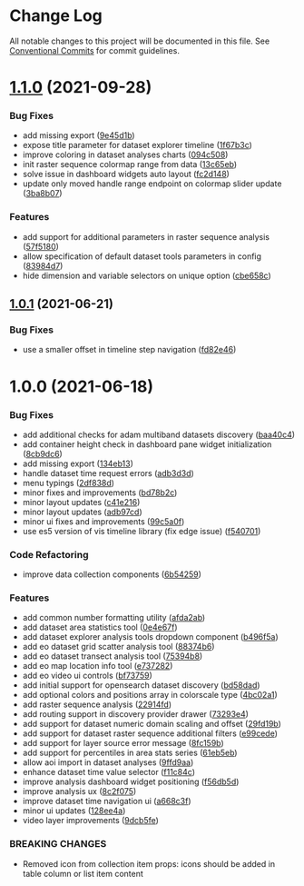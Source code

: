 # Change Log

All notable changes to this project will be documented in this file.
See [Conventional Commits](https://conventionalcommits.org) for commit guidelines.

# [1.1.0](https://gitlab.dev.eoss-cloud.it/frontend/oida/compare/@oida/eo-mobx-react@1.0.1...@oida/eo-mobx-react@1.1.0) (2021-09-28)


### Bug Fixes

* add missing export ([9e45d1b](https://gitlab.dev.eoss-cloud.it/frontend/oida/commit/9e45d1b0f3c0fb00b53372fbf821e56543eb61b8))
* expose title parameter for dataset explorer timeline ([1f67b3c](https://gitlab.dev.eoss-cloud.it/frontend/oida/commit/1f67b3c83e458cdaded4f42ab5be33aabcf9cfe8))
* improve coloring in dataset analyses charts ([094c508](https://gitlab.dev.eoss-cloud.it/frontend/oida/commit/094c5082c0ca3199f8470657831853b8d0112e1f))
* init raster sequence colormap range from data ([13c65eb](https://gitlab.dev.eoss-cloud.it/frontend/oida/commit/13c65eb3bc84510301c005b787a083ce93043975))
* solve issue in dashboard widgets auto layout ([fc2d148](https://gitlab.dev.eoss-cloud.it/frontend/oida/commit/fc2d148d9e488ba9f4718e72b2e4a18c9db38ecb))
* update only moved handle range endpoint on colormap slider update ([3ba8b07](https://gitlab.dev.eoss-cloud.it/frontend/oida/commit/3ba8b0758f414b769914b0c90d21e0000c52f471))


### Features

* add support for additional parameters in raster sequence analysis ([57f5180](https://gitlab.dev.eoss-cloud.it/frontend/oida/commit/57f5180eeeaae42426064854ca12756801a3e47e))
* allow specification of default dataset tools parameters in config ([83984d7](https://gitlab.dev.eoss-cloud.it/frontend/oida/commit/83984d7b1a9b051321c641029c058ec28c8c61c7))
* hide dimension and variable selectors on unique option ([cbe658c](https://gitlab.dev.eoss-cloud.it/frontend/oida/commit/cbe658cd4d3275e9a2b6ad9dd93f45f47e8accf3))





## [1.0.1](https://gitlab.dev.eoss-cloud.it/frontend/oida/compare/@oida/eo-mobx-react@1.0.0...@oida/eo-mobx-react@1.0.1) (2021-06-21)


### Bug Fixes

* use a smaller offset in timeline step navigation ([fd82e46](https://gitlab.dev.eoss-cloud.it/frontend/oida/commit/fd82e461e7efc50725d9a15088736f7f002efa70))





# 1.0.0 (2021-06-18)


### Bug Fixes

* add additional checks for adam multiband datasets discovery ([baa40c4](https://gitlab.dev.eoss-cloud.it/frontend/oida/commit/baa40c460b9314b4e58e08db17d66985ada464c7))
* add container height check in dashboard pane widget initialization ([8cb9dc6](https://gitlab.dev.eoss-cloud.it/frontend/oida/commit/8cb9dc68732a58f6ec57cd2693f858efbb4d1da5))
* add missing export ([134eb13](https://gitlab.dev.eoss-cloud.it/frontend/oida/commit/134eb1320487f4b3bb2ebe006154e8085bc0ff28))
* handle dataset time request errors ([adb3d3d](https://gitlab.dev.eoss-cloud.it/frontend/oida/commit/adb3d3d80842bfb842f17facf1f773fcd03ae30c))
* menu typings ([2df838d](https://gitlab.dev.eoss-cloud.it/frontend/oida/commit/2df838d8e5e57f7fb8b3b1fe95c561ce499ac672))
* minor fixes and improvements ([bd78b2c](https://gitlab.dev.eoss-cloud.it/frontend/oida/commit/bd78b2c1b783283753e957d5abcfe722bb2916fd))
* minor layout updates ([c41e216](https://gitlab.dev.eoss-cloud.it/frontend/oida/commit/c41e21632f8f5375350d63dfc2cc7234e81a0b1a))
* minor layout updates ([adb97cd](https://gitlab.dev.eoss-cloud.it/frontend/oida/commit/adb97cdf2d89bd426ea83544253b146fa37719b8))
* minor ui fixes and improvements ([99c5a0f](https://gitlab.dev.eoss-cloud.it/frontend/oida/commit/99c5a0ff6e5e54da182429198501f94c663965ba))
* use es5 version of vis timeline library (fix edge issue) ([f540701](https://gitlab.dev.eoss-cloud.it/frontend/oida/commit/f540701fc97d0a2ea08a13a27e6497a1d40633ae))


### Code Refactoring

* improve data collection components ([6b54259](https://gitlab.dev.eoss-cloud.it/frontend/oida/commit/6b542593300a06cc6fff16a0c0100a99ab786b31))


### Features

* add common number formatting utility ([afda2ab](https://gitlab.dev.eoss-cloud.it/frontend/oida/commit/afda2ab139d1855704662375fe26013b5f52e2d5))
* add dataset area statistics tool ([0e4e67f](https://gitlab.dev.eoss-cloud.it/frontend/oida/commit/0e4e67fa9133a9b7bd8d67171e56f359504299a8))
* add dataset explorer analysis tools dropdown component ([b496f5a](https://gitlab.dev.eoss-cloud.it/frontend/oida/commit/b496f5a0c37c331bae99841aa63d6bf72ce9704b))
* add eo dataset grid scatter analysis tool ([88374b6](https://gitlab.dev.eoss-cloud.it/frontend/oida/commit/88374b67516dbebcefb01c851fe9ad2b1e9cf01e))
* add eo dataset transect analysis tool ([75394b8](https://gitlab.dev.eoss-cloud.it/frontend/oida/commit/75394b8515fa31d8bb75c034539b215baf6cfe2b))
* add eo map location info tool ([e737282](https://gitlab.dev.eoss-cloud.it/frontend/oida/commit/e73728218429c3f9482489c5ddf10a93590a65c1))
* add eo video ui controls ([bf73759](https://gitlab.dev.eoss-cloud.it/frontend/oida/commit/bf73759716b156b152e3b09aa97fedfe1effe082))
* add initial support for opensearch dataset discovery ([bd58dad](https://gitlab.dev.eoss-cloud.it/frontend/oida/commit/bd58dad47ddcb338ce6f81f4358ab6a6e81d6115))
* add optional colors and positions array in colorscale type ([4bc02a1](https://gitlab.dev.eoss-cloud.it/frontend/oida/commit/4bc02a1cdb9bddefacd54190c426195885928d3f))
* add raster sequence analysis ([22914fd](https://gitlab.dev.eoss-cloud.it/frontend/oida/commit/22914fddf2cc5294b83535d0161afadf6df038ae))
* add routing support in discovery provider drawer ([73293e4](https://gitlab.dev.eoss-cloud.it/frontend/oida/commit/73293e44f40f0c0dfd00ac18e764c932e73cc474))
* add support for dataset numeric domain scaling and offset ([29fd19b](https://gitlab.dev.eoss-cloud.it/frontend/oida/commit/29fd19b19b3b678f5eb81a7457afba3b886bec47))
* add support for dataset raster sequence additional filters ([e99cede](https://gitlab.dev.eoss-cloud.it/frontend/oida/commit/e99cede5a6ca0f9a55cd3923687486522463cefe))
* add support for layer source error message ([8fc159b](https://gitlab.dev.eoss-cloud.it/frontend/oida/commit/8fc159b32af12fba25dec14ed9fe4b02a356abdd))
* add support for percentiles in area stats series ([61eb5eb](https://gitlab.dev.eoss-cloud.it/frontend/oida/commit/61eb5ebee7be89ff1cb8ea2b4cb52124da62e1bd))
* allow aoi import in dataset analyses ([9ffd9aa](https://gitlab.dev.eoss-cloud.it/frontend/oida/commit/9ffd9aa8f9572876be74c348026c4e6a46fb4189))
* enhance dataset time value selector ([f11c84c](https://gitlab.dev.eoss-cloud.it/frontend/oida/commit/f11c84cc560d3dab50ad07aaf90763e8482529e1))
* improve analysis dashboard widget positioning ([f56db5d](https://gitlab.dev.eoss-cloud.it/frontend/oida/commit/f56db5d87fad5c10b7a68dbe5b019ce3113aeed2))
* improve analysis ux ([8c2f075](https://gitlab.dev.eoss-cloud.it/frontend/oida/commit/8c2f075570f1e7c0f04c849ec3daf32d6fc35fbe))
* improve dataset time navigation ui ([a668c3f](https://gitlab.dev.eoss-cloud.it/frontend/oida/commit/a668c3fce38501a53c3cfedf4e852d2ba2c68515))
* minor ui updates ([128ee4a](https://gitlab.dev.eoss-cloud.it/frontend/oida/commit/128ee4a611dd0f50ebdda167d5c81129876ca27f))
* video layer improvements ([9dcb5fe](https://gitlab.dev.eoss-cloud.it/frontend/oida/commit/9dcb5fe4b54d1a454a7f26269657d151d4ddcb43))


### BREAKING CHANGES

* Removed icon from collection item props: icons should be added in table column or
list item content
